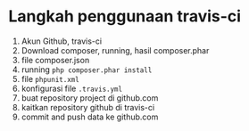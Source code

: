 # Langkah penggunaan travis-ci

1. Akun Github, travis-ci
2. Download composer, running, hasil composer.phar
3. file composer.json
4. running `php composer.phar install`
5. file `phpunit.xml`
6. konfigurasi file `.travis.yml`
7. buat repository project di github.com
8. kaitkan repository github di travis-ci
9. commit and push data ke github.com

